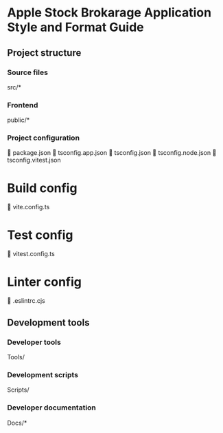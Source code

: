 # Apple Stock Brokarage Application Style and Format Guide

## Project structure

### Source files
src/*

### Frontend 
public/*

### Project configuration
 package.json
 tsconfig.app.json
 tsconfig.json
 tsconfig.node.json
 tsconfig.vitest.json

# Build config
 vite.config.ts

# Test config
 vitest.config.ts

# Linter config
 .eslintrc.cjs



## Development tools

### Developer tools
Tools/

### Development scripts
Scripts/

### Developer documentation
Docs/*

